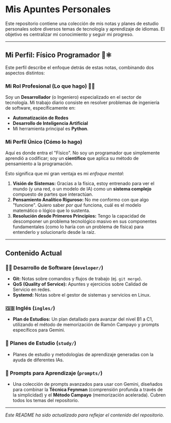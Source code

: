 # Mis Apuntes Personales

Este repositorio contiene una colección de mis notas y planes de estudio personales sobre diversos temas de tecnología y aprendizaje de idiomas. El objetivo es centralizar mi conocimiento y seguir mi progreso.

---

## Mi Perfil: Físico Programador 🧠⚛️

Este perfil describe el enfoque detrás de estas notas, combinando dos aspectos distintos:

### Mi Rol Profesional (Lo que hago) 🧑‍💻

Soy un **Desarrollador** (o Ingeniero) especializado en el sector de tecnología. Mi trabajo diario consiste en resolver problemas de ingeniería de software, específicamente en:

* **Automatización de Redes**
* **Desarrollo de Inteligencia Artificial**
* Mi herramienta principal es **Python**.

### Mi Perfil Único (Cómo lo hago)

Aquí es donde entra el "Físico". No soy un programador que simplemente aprendió a codificar; soy un **científico** que aplica su método de pensamiento a la programación.

Esto significa que mi gran ventaja es mi *enfoque mental*:

1.  **Visión de Sistemas:** Gracias a la física, estoy entrenado para ver el mundo (y una red, o un modelo de IA) como un **sistema complejo** compuesto de partes que interactúan.
2.  **Pensamiento Analítico Riguroso:** No me conformo con que algo "funcione". Quiero saber *por qué* funciona, cuál es el modelo matemático o lógico que lo sustenta.
3.  **Resolución desde Primeros Principios:** Tengo la capacidad de descomponer un problema tecnológico masivo en sus componentes fundamentales (como lo haría con un problema de física) para entenderlo y solucionarlo desde la raíz.

---

## Contenido Actual

### 👨‍💻 Desarrollo de Software (`developer/`)

* **Git:** Notas sobre comandos y flujos de trabajo (ej. `git merge`).
* **QoS (Quality of Service):** Apuntes y ejercicios sobre Calidad de Servicio en redes.
* **Systemd:** Notas sobre el gestor de sistemas y servicios en Linux.

### 🇬🇧 Inglés (`ingles/`)

* **Plan de Estudios:** Un plan detallado para avanzar del nivel B1 a C1, utilizando el método de memorización de Ramón Campayo y prompts específicos para Gemini.

### 🧠 Planes de Estudio (`study/`)

* Planes de estudio y metodologías de aprendizaje generadas con la ayuda de diferentes IAs.

### 🚀 Prompts para Aprendizaje (`prompts/`)

* Una colección de prompts avanzados para usar con Gemini, diseñados para combinar la **Técnica Feynman** (comprensión profunda a través de la simplicidad) y el **Método Campayo** (memorización acelerada). Cubren todos los temas del repositorio.

---
*Este README ha sido actualizado para reflejar el contenido del repositorio.*
